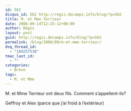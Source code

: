 ```yaml
---
id: 562
disqus_id: 562 http://regis.decamps.info/blog/?p=562
title: M. et Mme Terrieur
date: 2008-09-14T12:25:12+00:00
author: Régis
layout: post
guid: http://regis.decamps.info/blog/?p=562
permalink: /blog/2008/09/m-et-mme-terrieur/
dsq_thread_id:
  - "189257538"
tmac_last_id:
  - ""
categories:
  - Brève
tags:
  - M. et Mme
---
```

M. et Mme Terrieur ont deux fils. Comment s’appellent-ils?
  
<!--more-->


  
Geffroy et Alex (parce que j’ai froid à l’extérieur)
